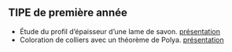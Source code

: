 ## TIPE de première année
- Étude du profil d’épaisseur d’une lame de savon. [présentation](./tipe_1a_physique.pdf)
- Coloration de colliers avec un théorème de Polya. [présentation](./tipe_2a_maths.pdf)
